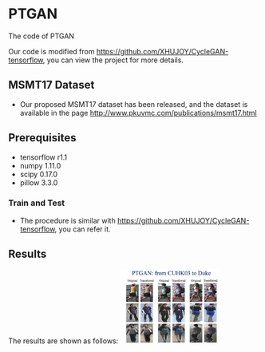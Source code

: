 # PTGAN
The code of PTGAN

Our code is modified from https://github.com/XHUJOY/CycleGAN-tensorflow, you can view the project for more details.


## MSMT17 Dataset
- Our proposed MSMT17 dataset has been released, and the dataset is available in the page http://www.pkuvmc.com/publications/msmt17.html

## Prerequisites
- tensorflow r1.1
- numpy 1.11.0
- scipy 0.17.0
- pillow 3.3.0


### Train and Test
- The procedure is similar with https://github.com/XHUJOY/CycleGAN-tensorflow, you can refer it.

## Results
The results are shown as follows:
<img src="CToD.png" width="200px"/>




